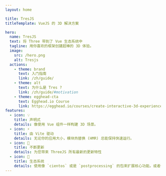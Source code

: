 ```yaml
---
layout: home

title: TresJS
titleTemplate: VueJS 的 3D 解决方案

hero:
  name: TresJS
  text: 将 Three 带到了 Vue 生态系统中
  tagline: 用你喜欢的框架创建超棒的 3D 体验。
  image:
    src: /hero.png
    alt: Tresjs
  actions:
    - theme: brand
      text: 入门指南
      link: /zh/guide/
    - theme: alt
      text: 为什么是 Tres ?
      link: /zh/guide/#motivation
    - theme: egghead-cta
      text: Egghead.io Course
      link: https://egghead.io/courses/create-interactive-3d-experiences-with-tresjs-004057c2
features:
  - icon: 💡
    title: 声明式
    details: 像使用 Vue 组件一样构建 3D 场景。
  - icon: ⚡️
    title: 由 Vite 驱动
    details: 无论你的应用大小，模块热替换 (HMR) 总能保持快速运行。
  - icon: 🥰
    title: 不断更新
    details: 为您带来 ThreeJS 所有最新的更新特性
  - icon: 🌳
    title: 生态系统
    details: 使用像 `cientos` 或是 `postprocessing` 的包来扩展核心功能。或者你也可以添加你自己的。
---
```

